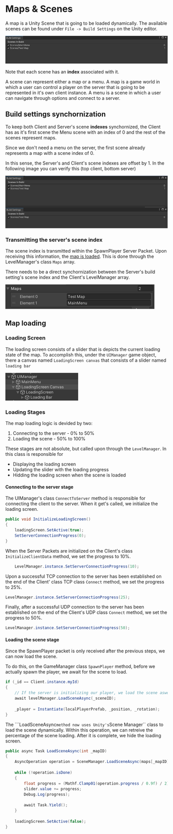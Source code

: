 # Maps & Scenes

A map is a Unity Scene that is going to be loaded dynamically. The available scenes can be found under ```File -> Build Settings``` on the Unity editor.

![local player](map_loading/build_settings.PNG)

Note that each scene has an **index** associated with it.

A scene can represent either a map or a menu. A map is a game world in which a user can control a player on the server that is going to be represented in it's own client instance. A menu is a scene in which a user can navigate through options and connect to a server.


## Build settings synchornization

To keep both Client and Server's scene **indexes** synchornized, the Client has as it's first scene the Menu scene with an index of 0 and the rest of the scenes represent maps.

Since we don't need a menu on the server, the first scene already represents a map with a scene index of 0.

In this sense, the Server's and Client's scene indexes are offset by 1. In the following image you can verify this (top client, bottom server)

![local player](map_loading/server_client_buildsettings.PNG)

### Transmitting the server's scene index

The scene index is transmitted within the SpawnPlayer Server Packet. Upon receiving this information, the  [map is loaded](#loading-the-scene-stage). This is done through the LevelManager's class ``Maps`` array. 

There needs to be a direct synchornization between the Server's build setting's scene index and the Client's LevelManager array.

![maps array](map_loading/maps_array.PNG)

## Map loading

### Loading Screen

The loading screen consists of a slider that is depicts the current loading state of the map. To accomplish this, under the ``UIManager`` game object, there a canvas named ``LoadingScreen canvas`` that consists of a slider named ``loading bar``

![local player](map_loading/loading_screen.PNG)

### Loading Stages

The map loading logic is devided by two:

1. Connecting to the server - 0% to 50%
2. Loading the scene - 50% to 100%

These stages are not absolute, but called upon through the ``LevelManager``. In this class is responsible for 

+ Displaying the loading screen 
+ Updating the slider with the loading progress
+ Hidding the loading screen when the scene is loaded

#### Connecting to the server stage

The UIManager's class ``ConnectToServer`` method is responsible for connecting the client to the server. When it get's called, we initialize the loading screen.

```c#
public void InitializeLoadingScreen()
{
    loadingScreen.SetActive(true);
    SetServerConnectionProgress(0);
}
```

When the Server Packets are initialized on the Client's class ``InitializeClientData`` method, we set the progress to 10%.

```c#
    LevelManager.instance.SetServerConnectionProgress(10);
```

Upon a successful TCP connection to the server has been established on the end of the Client' class TCP class ``Connect`` method, we set the progress to 25%.

```c#
LevelManager.instance.SetServerConnectionProgress(25);
```

Finally, after a successful UDP connection to the server has been established on the end of the Client's UDP class ``Connect`` method, we set the progress to 50%.

```c#
LevelManager.instance.SetServerConnectionProgress(50);
```

#### Loading the scene stage

Since the SpawnPlayer packet is only received after the previous steps, we can now load the scene.

To do this, on the GameManager class ``SpawnPlayer`` method, before we actually spawn the player, we await for the scene to load.

```c#
if (_id == Client.instance.myId)
{
    // If the server is initializing our player, we load the scene aswell
    await levelManager.LoadSceneAsync(_sceneID);

    _player = Instantiate(localPlayerPrefab, _position, _rotation);
}
```

The ```LoadSceneAsync`` method now uses Unity's ``Scene Manager`` class to load the scene dynamically. Within this operation, we can retreive the percentage of the scene loading. After it is complete, we hide the loading screen.

```c#
public async Task LoadSceneAsync(int _mapID)
{
    AsyncOperation operation = SceneManager.LoadSceneAsync(maps[_mapID]);
    
    while (!operation.isDone)
    {
        float progress = (Mathf.Clamp01(operation.progress / 0.9f) / 2) + 0.5f; // 50% of the loading slide
        slider.value += progress;
        Debug.Log(progress);
        
        await Task.Yield();
    }

    loadingScreen.SetActive(false);
}
```
